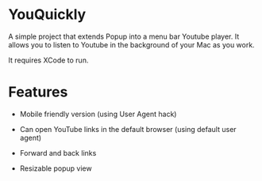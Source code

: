 # YouQuickly

A simple project that extends Popup into a menu bar Youtube player. 
It allows you to listen to Youtube in the background of your Mac as you work.

It requires XCode to run. 

# Features

  - Mobile friendly version (using User Agent hack)
  
  - Can open YouTube links in the default browser (using default user agent)
  
  - Forward and back links 
  
  - Resizable popup view 
  
  


  

